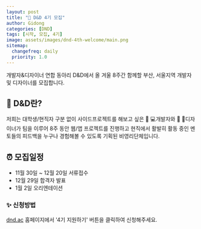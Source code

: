 ```yaml
---
layout: post
title: "📢 D&D 4기 모집"
author: Gidong
categories: [DND]
tags: [시작, 모집, 4기]
image: assets/images/dnd-4th-welcome/main.png
sitemap:
  changefreq: daily
  priority: 1.0
---
```


개발자&디자이너 연합 동아리 D&D에서 올 겨울 8주간 함께할 부산, 서울지역 개발자 및 디자이너를 모집합니다.

## 📌 D&D란?

저희는 대학생/현직자 구분 없이 사이드프로젝트를 해보고 싶은 👩 💻개발자와 👩 🎨디자이너가 팀을 이루어 8주 동안 웹/앱 프로젝트를 진행하고 현직에서 활발히 활동 중인 멘토들의 피드백을 누구나 경험해볼 수 있도록 기획된 비영리단체입니다.

## ⏰ 모집일정

- 11월 30일 ~ 12월 20일 서류접수
- 12월 29일 합격자 발표
- 1월 2일 오리엔테이션

### ✨ 신청방법

[dnd.ac](https://dnd.ac) 홈페이지에서 '4기 지원하기' 버튼을 클릭하여 신청해주세요.

